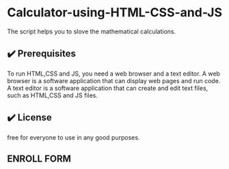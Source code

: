 # Calculator-using-HTML-CSS-and-JS
The script helps you to slove the mathematical calculations.

## :heavy_check_mark: Prerequisites
<!--Remove the below lines and add yours -->
To run HTML,CSS and JS, you need a web browser and a text editor. 
A web browser is a software application that can display web pages and run code.
A text editor is a software application that can create and edit text files, such as HTML,CSS and JS files.

## :heavy_check_mark: License

free for everyone to use in any good purposes.

## ENROLL FORM
